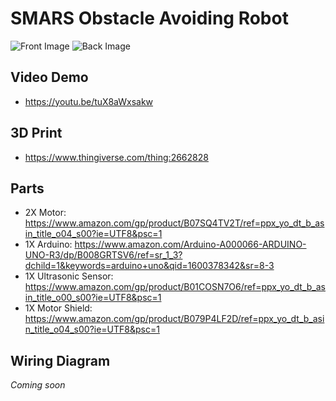 # SMARS Obstacle Avoiding Robot

![Front Image](/img/front-side.jpg)
![Back Image](/img/back-side.jpg)

## Video Demo
- https://youtu.be/tuX8aWxsakw

## 3D Print
- https://www.thingiverse.com/thing:2662828

## Parts
- 2X Motor: https://www.amazon.com/gp/product/B07SQ4TV2T/ref=ppx_yo_dt_b_asin_title_o04_s00?ie=UTF8&psc=1
- 1X Arduino: https://www.amazon.com/Arduino-A000066-ARDUINO-UNO-R3/dp/B008GRTSV6/ref=sr_1_3?dchild=1&keywords=arduino+uno&qid=1600378342&sr=8-3
- 1X Ultrasonic Sensor: https://www.amazon.com/gp/product/B01COSN7O6/ref=ppx_yo_dt_b_asin_title_o00_s00?ie=UTF8&psc=1
- 1X Motor Shield: https://www.amazon.com/gp/product/B079P4LF2D/ref=ppx_yo_dt_b_asin_title_o04_s00?ie=UTF8&psc=1

## Wiring Diagram
*Coming soon*

